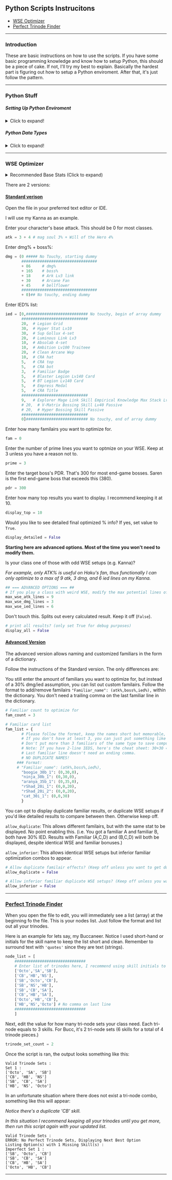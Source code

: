 ## Python Scripts Instrucitons

+ [WSE Optimizer](#wse-optimizer)
+ [Perfect Trinode Finder](#perfect-trinode-finder)

---

### Introduction

These are basic instructions on how to use the scripts. If you have some basic programming knowledge and know how to setup Python, this should be a piece of cake. If not, I'll try my best to explain. Basically the hardest part is figuring out how to setup a Python enviroment. After that, it's just follow the pattern.

---

### Python Stuff

##### Setting Up Python Enviroment

<details>
  <summary>Click to expand!</summary>

The easiest way to run the scripts is to use an online IDE like [Online-Python](https://www.online-python.com/). You just need to save the code and edit it locally on your computer, then copy it over to the online IDE each time you wanna run the file.

[Spyder](https://www.spyder-ide.org/) is my favorite IDE and my preferred way to run the scripts locally. If you have no need to other packages (if you're reading this, you don't), you can just directly install it (if you do, install Spyder via Anaconda). It comes with its own Python enviroment so you don't need to do any complicated setup. [GitHub release page](https://github.com/spyder-ide/spyder/releases).

The last way is to manually install [Python](https://www.python.org/downloads/), and run the script via command line. If you plan to do this, you shouldn't be reading this as you already know how to do it.

</details>

##### Python Data Types

<details>
  <summary>Click to expand!</summary>

Just a short tutorial on how to properly format datatypes used in the scripts. Don't worry too much about the purpose/concept, just understand how to format them so your script doesn't spit out errors.

Comments:
```py
# this is a comment
variable_1 = 123 # this is also a comment, but written behind functional code
# variable_2 = 3 # Code that is commented-out are ignored (i.e. not read by the interpreter)
```

Assigning numeric types to variables:
```py
# assigns interger value of 6 to the variable "variable_1"
variable_1 = 6

# assigns the sum of 1, 2, and 3 (which is 6) to "variable 2"
variable_2 = 1 + 2 + 3

# same as above, but split to multiple lines
variable_2 = (1
              + 2
              + 3)
```

Assigning text (string) types to variables:
```py
text_var_1 = "text surrounded by double quotes denotes a string"
text_bar_2 = 'single quotes also work'
```

Assigning list (array) / tuple to variables:
```py
# assign a tuple of 3 elements -  1, 2, and 3 to "tuple_1" (tuples are similar to lists, but tuples are immutable)
tuple_1 = (1,2,3)

# assign a list of 3 elements -  1, 2, and 3 to "list_1"
list_1 = [1,2,3]
# same as above but across multiple lines
list_1 = [1,
          2,
          3]

# nesting lists within lists
nested_list = [
                ['these', 'are', '2', 'lists'],
                ['nested', 'within', 'a', 'list'] # remember last element doesn't need an ending comma
              ]
```

Assigning keys and values to a dictionary:
```py
# note: there CANNOT be duplicate keys within a dictionary!
dictionary = {'key': 'value', # you can store keys, each with a value within a dictionary
              'key_2': ('values', 'in', 'a', 'tuple'), # for example, a key named 'key_2' with a tuple as a value
              3: [1,2,3] # you can also store lists, or even use an integer as a key
              4: {'nested_dict_key': 123}, # or even store another dictionary as a value!
              5: 'final' # no ending comma on last line
              }
```

These should be all the editable datatypes intended for users to edit.

</details>

---

### WSE Optimizer

<details>
  <summary>Recommended Base Stats (Click to expand)</summary>

Character base [stats](https://github.com/Pearlitic/pearlitic.github.io/blob/main/%25/class_data.md) used by SuckHard's calculator. The 4% extra attack you see on classes is Will of the Hero skill.

</details>
  
There are 2 versions:

#### [Standard verison](https://github.com/Pearlitic/pearlitic.github.io/blob/main/Python/Maple_WSE_Calculator.py)

Open the file in your preferred text editor or IDE.

I will use my Kanna as an example.

Enter your character's base attack. This should be 0 for most classes.
```py
atk = 3 + 4 # mag soul 3% + Will of the Hero 4%
```

Enter dmg% + boss%:
```py
dmg = (0 ##### No Touchy, starting dummy
       #################################
       + 86     # dmg%
       + 165    # boss%
       + 18     # Ark Lv3 link
       + 30     # Arcane Fan
       + 45     # bellflower
       #################################
       + 0)## No touchy, ending dummy
```

Enter IED% list:
```py
ied = [0,########################### No touchy, begin of array dummy
       #############################
       20,  # Legion Grid
       30,  # Hyper Stat Lv10
       30,  # Sup Gollux 4-set
       20,  # Luminous Link Lv3
       10,  # Absolab 4-set
       10,  # Ambition Lv100 Traiteee
       20,  # Clean Arcane Wep
       10,  # CRA hat
       5,   # CRA top
       5,   # CRA bot
       3,   # Familiar Badge
       5,   # Blaster Legion Lv140 Card
       5,   # BT Legion Lv140 Card
       5,   # Empress Medal
       5,   # CRA Title
       #############################
       9,   # Explorer Mage Link Skill Empirical Knowledge Max Stack Lv3
       # 20,  # V-Matrix Bossing Skill Lv40 Passive
       # 20,  # Hyper Bossing Skill Passive
       #############################
       0]########################### No touchy, end of array dummy
```

Enter how many familairs you want to optimize for.
```py
fam = 0
```

Enter the number of prime lines you want to optmize on your WSE. Keep at 3 unless you have a reason not to.
```py
prime = 3
```

Enter the target boss's PDR. That's 300 for most end-game bosses. Saren is the first end-game boss that exceeds this (380).
```py
pdr = 300
```

Enter how many top results you want to display. I recommend keeping it at 10.
```py
display_top = 10
```

Would you like to see detailed final optimized % info? If yes, set value to `True`.
```py
display_detailed = False
```

__Starting here are advanced options. Most of the time you won't need to modify them.__

Is your class one of those with odd WSE setups (e.g. Kanna)?

_For example, only ATK% is useful on Haku's fan, thus functionally I can only optimize to a max of 9 atk, 3 dmg, and 6 ied lines on my Kanna._
```py
## === ADVANCED OPTIONS === ##
# If you play a class with weird WSE, modify the max potential lines of you WSE:
max_wse_atk_lines = 9
max_wse_dmg_lines = 3
max_wse_ied_lines = 6
```

Don't touch this. Splits out every calculated result. Keep it off (`False`).
```py
# print all results? (only set True for debug purposes)
display_all = False
```

#### [Advanced Version](https://github.com/Pearlitic/pearlitic.github.io/blob/main/Python/Maple_WSE_Calculator_Advanced_Custom_Familiar.py)

The advanced version allows naming and customized familiars in the form of a dictionary.

Follow the instructions of the Standard version. The only differences are:

You still enter the amount of familiars you want to optimize for, but instead of a 30% dmg/ied assumption, you can list out custom familairs. Follow the format to add/remove familairs `"Familiar_name": (atk%,boss%,ied%),` within the dictionary. You don't need a trailing comma on the last familiar line in the dictionary.
```py
# Familiar count to optimize for
fam_count = 3

# Familiar card list
fam_list = {
       # Please follow the format, keep the names short but memorable, and have at least 3 familairs.
       # If you don't have at least 3, you can just put something like "dummy_1": (0,0,0), to simulate a "useless" familiar.
       # Don't put more than 3 familiars of the same type to save compute time. Just put the best 3 of each boss/ied familairs you have.
       # Note: If you have 2-line IEDS, here's the cheat sheet: 30+30 = 51, 30+15 = 40.5, 20+15 = 32, 30+20 = 44, 20+20 = 36. If i didn't cover it calculate it yourself.
       # Last familiar line doesn't need an ending comma.
       # NO DUPLICATE NAMES!
     ### Format:
     # "Familiar_name": (atk%,boss%,ied%),
       "boogie_30b_1": (0,30,0),
       "ninja_30b_1": (0,30,0),
       "aranya_35b_1": (0,35,0),
       "rShad_20i_1": (0,0,20),
       "rShad_20i_2": (0,0,20),
       "cat_30i_1": (0,0,30)
       }
```

You can opt to display duplicate familiar results, or duplicate WSE setups if you'd like detailed results to compare between then. Otherwise keep off.

`allow_duplicate`: This allows different familairs, but with the same stat to be displayed. No point enabling this. (i.e. You got a familiar A and familiar B, both have 30% IED. Results with Familiar (A,C,D) and (B,C,D) will both be displayed, despite identical WSE and familiar bonuses.)

`allow_inferior`: This allows identical WSE setups but inferior familiar optimization combos to appear.

```py
# Allow duplicate familair effects? (Keep off unless you want to get duplicate results with same Final Damage but different familairs)
allow_duplicate = False

# Allow inferior familiar duplicate WSE setups? (Keep off unless you want dupe WSE setups but with weaker familiars)
allow_inferior = False
```

---

### [Perfect Trinode Finder](https://github.com/Pearlitic/pearlitic.github.io/blob/main/Python/Perfect_Trinode_Combo_Finder.py)

When you open the file to edit, you will immediately see a list (array) at the beginning fo the file. This is your nodes list. Just follow the format and list out all your trinodes.

Here is an example for lets say, my Buccaneer. Notice I used short-hand or initials for the skill name to keep the list short and clean. Remember to surround text with `'quotes'` since they are text (strings).
```py
node_list = [
    ###############################
    # Enter list of trinodes here, I recommend using skill initials to keep it short
    ['Octo','SA','SB'],
    ['CB','HB','NS'],
    ['SB','Octo','CB'],
    ['SB','NS','HB'],
    ['SB','CB','SA'],
    ['CB','HB','SA'],
    ['Octo','HB','CB'],
    ['HB','NS','Octo'] # No comma on last line
    ###############################
    ]
```
Next, edit the value for how many tri-node sets your class need. Each tri-node equals to 3 skills. For Bucc, it's 2 tri-node sets (6 skills for a total of 4 trinode pieces.)
```py
trinode_set_count = 2
```
Once the script is ran, the output looks something like this:
```
Valid Trinode Sets :
Set 1 :
['Octo', 'SA', 'SB']
['CB', 'HB', 'NS']
['SB', 'CB', 'SA']
['HB', 'NS', 'Octo']
```
In an unfortunate situation where there does not exist a tri-node combo, something like this will appear:

_Notice there's a duplicate 'CB' skill._

_In this situation I recommend keeping all your trinodes until you get more, then run this script again with your updated list._
```
Valid Trinode Sets :
ERROR: No Perfect Trinode Sets, Displaying Next Best Option
Listing Option(s) with 1 Missing Skill(s) :
Imperfect Set 1 :
['SB', 'Octo', 'CB']
['SB', 'CB', 'SA']
['CB', 'HB', 'SA']
['Octo', 'HB', 'CB']
```

---

